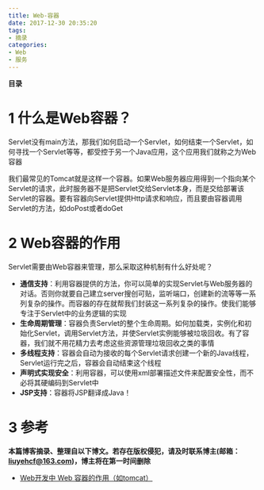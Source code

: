 ```yaml
---
title: Web-容器
date: 2017-12-30 20:35:20
tags: 
- 摘录
categories: 
- Web
- 服务
---
```


__目录__

<!-- toc -->
<!--more-->

# 1 什么是Web容器？

Servlet没有main方法，那我们如何启动一个Servlet，如何结束一个Servlet，如何寻找一个Servlet等等，都受控于另一个Java应用，这个应用我们就称之为Web容器

我们最常见的Tomcat就是这样一个容器。如果Web服务器应用得到一个指向某个Servlet的请求，此时服务器不是把Servlet交给Servlet本身，而是交给部署该Servlet的容器。要有容器向Servlet提供Http请求和响应，而且要由容器调用Servlet的方法，如doPost或者doGet

# 2 Web容器的作用

Servlet需要由Web容器来管理，那么采取这种机制有什么好处呢？

* __通信支持__：利用容器提供的方法，你可以简单的实现Servlet与Web服务器的对话。否则你就要自己建立server搜创可贴，监听端口，创建新的流等等一系列复杂的操作。而容器的存在就帮我们封装这一系列复杂的操作。使我们能够专注于Servlet中的业务逻辑的实现
* __生命周期管理__：容器负责Servlet的整个生命周期。如何加载类，实例化和初始化Servlet，调用Servlet方法，并使Servlet实例能够被垃圾回收。有了容器，我们就不用花精力去考虑这些资源管理垃圾回收之类的事情
* __多线程支持__：容器会自动为接收的每个Servlet请求创建一个新的Java线程，Servlet运行完之后，容器会自动结束这个线程
* __声明式实现安全__：利用容器，可以使用xml部署描述文件来配置安全性，而不必将其硬编码到Servlet中
* __JSP支持__：容器将JSP翻译成Java！

# 3 参考

__本篇博客摘录、整理自以下博文。若存在版权侵犯，请及时联系博主(邮箱：liuyehcf@163.com)，博主将在第一时间删除__

* [Web开发中 Web 容器的作用（如tomcat）](https://www.jianshu.com/p/99f34a91aefe)

